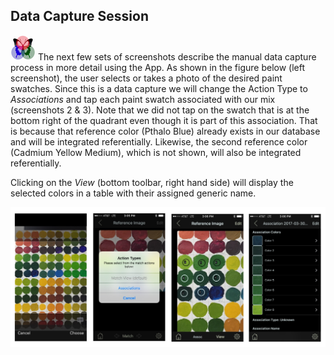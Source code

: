 ## Data Capture Session

![RGButterfly Logo](../images/RGButterfly_Logo.png) The next few sets of screenshots describe the manual data capture process in more detail using the App. As shown in the figure below (left screenshot), the user selects or takes a photo of the desired paint swatches. Since this is a data capture we will change the Action Type to _Associations_ and tap each paint swatch associated with our mix (screenshots 2 & 3). Note that we did not tap on the swatch that is at the bottom right of the quadrant even though it is part of this association. That is because that reference color (Pthalo Blue) already exists in our database and will be integrated referentially. Likewise, the second reference color (Cadmium Yellow Medium), which is not shown, will also be integrated referentially.

Clicking on the _View_ (bottom toolbar, right hand side) will display the selected colors in a table with their assigned generic name.

![Data Capture Paints](../images/DataCapture_Paints.jpg)
